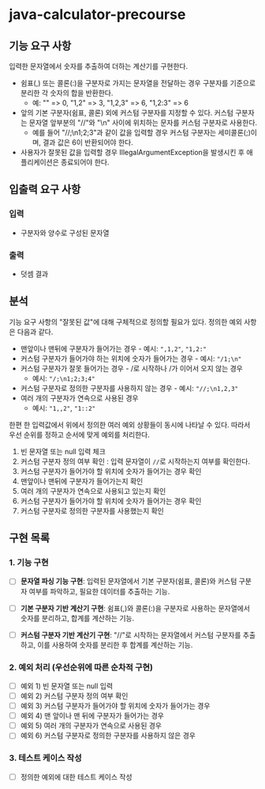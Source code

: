 # java-calculator-precourse

## 기능 요구 사항
입력한 문자열에서 숫자를 추출하여 더하는 계산기를 구현한다.

- 쉼표(,) 또는 콜론(:)을 구분자로 가지는 문자열을 전달하는 경우 구분자를 기준으로 분리한 각 숫자의 합을 반환한다. 
  - 예: "" => 0, "1,2" => 3, "1,2,3" => 6, "1,2:3" => 6
- 앞의 기본 구분자(쉼표, 콜론) 외에 커스텀 구분자를 지정할 수 있다. 커스텀 구분자는 문자열 앞부분의 "//"와 "\n" 사이에 위치하는 문자를 커스텀 구분자로 사용한다.
  - 예를 들어 "//;\n1;2;3"과 같이 값을 입력할 경우 커스텀 구분자는 세미콜론(;)이며, 결과 값은 6이 반환되어야 한다.
- 사용자가 잘못된 값을 입력할 경우 IllegalArgumentException을 발생시킨 후 애플리케이션은 종료되어야 한다.

## 입출력 요구 사항
### 입력
- 구분자와 양수로 구성된 문자열
### 출력
- 덧셈 결과
## 분석
기능 요구 사항의 "잘못된 값"에 대해 구체적으로 정의할 필요가 있다. 정의한 예외 사항은 다음과 같다.
  -  맨앞이나 맨뒤에 구분자가 들어가는 경우
    - 예시: `",1,2"`, `"1,2:"`
  -  커스텀 구분자가 들어가야 하는 위치에 숫자가 들어가는 경우
    - 예시: `"/1;\n"`
  -  커스텀 구분자가 잘못 들어가는 경우
    - /로 시작하나 /가 이어서 오지 않는 경우
      - 예시: `"/;\n1;2;3;4"`
  -  커스텀 구분자로 정의한 구분자를 사용하지 않는 경우
    - 예시: `"//;\n1,2,3"`
  - 여러 개의 구분자가 연속으로 사용된 경우
    - 예시: `"1,,2"`, `"1::2"`
    
한편 한 입력값에서 위에서 정의한 여러 예외 상황들이 동시에 나타날 수 있다. 따라서 우선 순위를 정하고 순서에 맞게 예외를 처리한다.
1. 빈 문자열 또는 null 입력 체크
2. 커스텀 구분자 정의 여부 확인 : 입력 문자열이 `//`로 시작하는지 여부를 확인한다.
3. 커스텀 구분자가 들어가야 할 위치에 숫자가 들어가는 경우 확인
4. 맨앞이나 맨뒤에 구분자가 들어가는지 확인
5. 여러 개의 구분자가 연속으로 사용되고 있는지 확인
6. 커스텀 구분자가 들어가야 할 위치에 숫자가 들어가는 경우 확인
7. 커스텀 구분자로 정의한 구분자를 사용했는지 확인


## 구현 목록

### 1. **기능 구현**
- [ ] **문자열 파싱 기능 구현**: 입력된 문자열에서 기본 구분자(쉼표, 콜론)와 커스텀 구분자 여부를 파악하고, 필요한 데이터를 추출하는 기능.

- [ ] **기본 구분자 기반 계산기 구현**: 쉼표(,)와 콜론(:)을 구분자로 사용하는 문자열에서 숫자를 분리하고, 합계를 계산하는 기능.

- [ ] **커스텀 구분자 기반 계산기 구현**: "//"로 시작하는 문자열에서 커스텀 구분자를 추출하고, 이를 사용하여 숫자를 분리한 후 합계를 계산하는 기능.

### 2. **예외 처리 (우선순위에 따른 순차적 구현)**

- [ ] 예외 1) 빈 문자열 또는 null 입력
- [ ] 예외 2) 커스텀 구분자 정의 여부 확인
- [ ] 예외 3) 커스텀 구분자가 들어가야 할 위치에 숫자가 들어가는 경우
- [ ] 예외 4) 맨 앞이나 맨 뒤에 구분자가 들어가는 경우
- [ ] 예외 5) 여러 개의 구분자가 연속으로 사용된 경우
- [ ] 예외 6) 커스텀 구분자로 정의한 구분자를 사용하지 않은 경우

### 3. **테스트 케이스 작성**
- [ ] 정의한 예외에 대한 테스트 케이스 작성